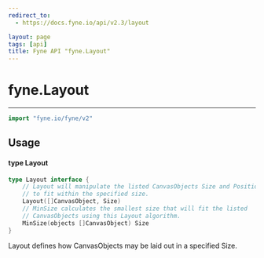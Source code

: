 ```yaml
---
redirect_to:
  - https://docs.fyne.io/api/v2.3/layout

layout: page
tags: [api]
title: Fyne API "fyne.Layout"
---
```



# fyne.Layout
---
```go
import "fyne.io/fyne/v2"
```

## Usage

#### type Layout

```go
type Layout interface {
	// Layout will manipulate the listed CanvasObjects Size and Position
	// to fit within the specified size.
	Layout([]CanvasObject, Size)
	// MinSize calculates the smallest size that will fit the listed
	// CanvasObjects using this Layout algorithm.
	MinSize(objects []CanvasObject) Size
}
```

Layout defines how CanvasObjects may be laid out in a specified Size.
